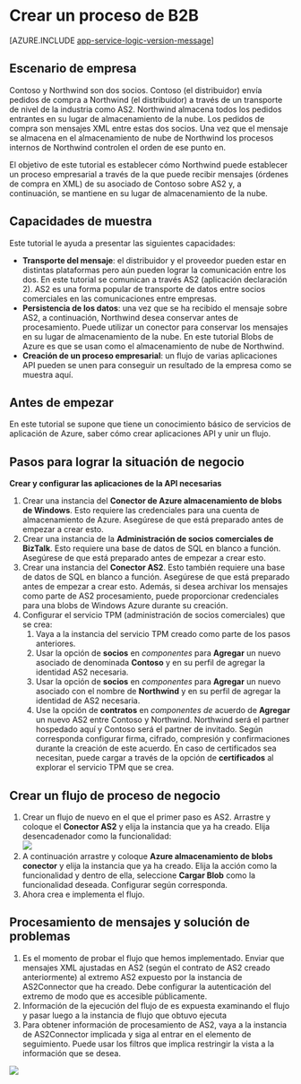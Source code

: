 <properties 
   pageTitle="Creación de un proceso de B2B en servicio de la aplicación de Azure | Microsoft Azure" 
   description="Información general sobre cómo crear un proceso de negocio de negocio" 
   services="logic-apps" 
   documentationCenter=".net,nodejs,java" 
   authors="rajram" 
   manager="erikre" 
   editor=""/>

<tags
   ms.service="logic-apps"
   ms.devlang="multiple"
   ms.topic="article"
   ms.tgt_pltfrm="na"
   ms.workload="integration" 
   ms.date="04/20/2016"
   ms.author="rajram"/>

# <a name="creating-a-b2b-process"></a>Crear un proceso de B2B

[AZURE.INCLUDE [app-service-logic-version-message](../../includes/app-service-logic-version-message.md)]


## <a name="business-scenario"></a>Escenario de empresa 
Contoso y Northwind son dos socios. Contoso (el distribuidor) envía pedidos de compra a Northwind (el distribuidor) a través de un transporte de nivel de la industria como AS2. Northwind almacena todos los pedidos entrantes en su lugar de almacenamiento de la nube. Los pedidos de compra son mensajes XML entre estas dos socios. Una vez que el mensaje se almacena en el almacenamiento de nube de Northwind los procesos internos de Northwind controlen el orden de ese punto en.
 
El objetivo de este tutorial es establecer cómo Northwind puede establecer un proceso empresarial a través de la que puede recibir mensajes (órdenes de compra en XML) de su asociado de Contoso sobre AS2 y, a continuación, se mantiene en su lugar de almacenamiento de la nube.


## <a name="capabilities-demonstrated"></a>Capacidades de muestra 
Este tutorial le ayuda a presentar las siguientes capacidades: 

- **Transporte del mensaje**: el distribuidor y el proveedor pueden estar en distintas plataformas pero aún pueden lograr la comunicación entre los dos. En este tutorial se comunican a través AS2 (aplicación declaración 2). AS2 es una forma popular de transporte de datos entre socios comerciales en las comunicaciones entre empresas.
- **Persistencia de los datos**: una vez que se ha recibido el mensaje sobre AS2, a continuación, Northwind desea conservar antes de procesamiento. Puede utilizar un conector para conservar los mensajes en su lugar de almacenamiento de la nube. En este tutorial Blobs de Azure es que se usan como el almacenamiento de nube de Northwind.
- **Creación de un proceso empresarial**: un flujo de varias aplicaciones API pueden se unen para conseguir un resultado de la empresa como se muestra aquí.


## <a name="before-you-begin"></a>Antes de empezar
En este tutorial se supone que tiene un conocimiento básico de servicios de aplicación de Azure, saber cómo crear aplicaciones API y unir un flujo.


## <a name="steps-to-achieve-the-business-scenario"></a>Pasos para lograr la situación de negocio
**Crear y configurar las aplicaciones de la API necesarias**

1. Crear una instancia del **Conector de Azure almacenamiento de blobs de Windows**. Esto requiere las credenciales para una cuenta de almacenamiento de Azure. Asegúrese de que está preparado antes de empezar a crear esto.
2. Crear una instancia de la **Administración de socios comerciales de BizTalk**. Esto requiere una base de datos de SQL en blanco a función. Asegúrese de que está preparado antes de empezar a crear esto.
3. Crear una instancia del **Conector AS2**. Esto también requiere una base de datos de SQL en blanco a función. Asegúrese de que está preparado antes de empezar a crear esto. Además, si desea archivar los mensajes como parte de AS2 procesamiento, puede proporcionar credenciales para una blobs de Windows Azure durante su creación.
4. Configurar el servicio TPM (administración de socios comerciales) que se crea:  
    1. Vaya a la instancia del servicio TPM creado como parte de los pasos anteriores.
    2. Usar la opción de **socios** en *componentes* para **Agregar** un nuevo asociado de denominada **Contoso** y en su perfil de agregar la identidad AS2 necesaria.
    3. Usar la opción de **socios** en *componentes* para **Agregar** un nuevo asociado con el nombre de **Northwind** y en su perfil de agregar la identidad de AS2 necesaria.
    4. Use la opción de **contratos** en *componentes de* acuerdo de **Agregar** un nuevo AS2 entre Contoso y Northwind. Northwind será el partner hospedado aquí y Contoso será el partner de invitado. Según corresponda configurar firma, cifrado, compresión y confirmaciones durante la creación de este acuerdo. En caso de certificados sea necesitan, puede cargar a través de la opción de **certificados** al explorar el servicio TPM que se crea.


## <a name="create-a-flow--business-process"></a>Crear un flujo de proceso de negocio
1. Crear un flujo de nuevo en el que el primer paso es AS2. Arrastre y coloque el **Conector AS2** y elija la instancia que ya ha creado. Elija desencadenador como la funcionalidad:  
    ![][1]  
2. A continuación arrastre y coloque **Azure almacenamiento de blobs conector** y elija la instancia que ya ha creado. Elija la acción como la funcionalidad y dentro de ella, seleccione **Cargar Blob** como la funcionalidad deseada. Configurar según corresponda.
3. Ahora crea e implementa el flujo.


## <a name="message-processing--troubleshooting"></a>Procesamiento de mensajes y solución de problemas
1. Es el momento de probar el flujo que hemos implementado. Enviar que mensajes XML ajustadas en AS2 (según el contrato de AS2 creado anteriormente) al extremo AS2 expuesto por la instancia de AS2Connector que ha creado. Debe configurar la autenticación del extremo de modo que es accesible públicamente.
2. Información de la ejecución del flujo de es expuesta examinando el flujo y pasar luego a la instancia de flujo que obtuvo ejecuta
3. Para obtener información de procesamiento de AS2, vaya a la instancia de AS2Connector implicada y siga al entrar en el elemento de seguimiento. Puede usar los filtros que implica restringir la vista a la información que se desea.

![][2]

<!--Image references-->
[1]: ./media/app-service-logic-create-a-b2b-process/Flow.png
[2]: ./media/app-service-logic-create-a-b2b-process/Tracking.png
 
